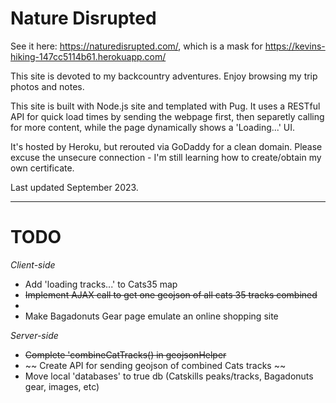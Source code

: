 # Nature Disrupted
See it here: https://naturedisrupted.com/, which is a mask for https://kevins-hiking-147cc5114b61.herokuapp.com/

This site is devoted to my backcountry adventures.
Enjoy browsing my trip photos and notes.

This site is built with Node.js site and templated with Pug. It uses a RESTful API for quick load times by sending the webpage first, then separetly calling for more content, while the page dynamically shows a 'Loading...' UI.

It's hosted by Heroku, but rerouted via GoDaddy for a clean domain. Please excuse the unsecure connection - I'm still learning how to create/obtain my own certificate.

Last updated September 2023.

---

# TODO
*Client-side*
- Add 'loading tracks...' to Cats35 map
- ~~Implement AJAX call to get one geojson of all cats 35 tracks combined~~
- 
- Make Bagadonuts Gear page emulate an online shopping site
  
*Server-side*
- ~~Complete 'combineCatTracks() in geojsonHelper~~
- ~~ Create API for sending geojson of combined Cats tracks ~~
- Move local 'databases' to true db (Catskills peaks/tracks, Bagadonuts gear, images, etc)